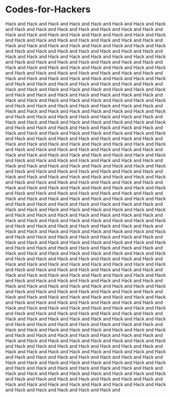 # Codes-for-Hackers
 Hack and Hack and Hack and Hack and Hack and Hack and Hack and Hack and Hack and Hack and Hack and Hack and Hack and Hack and Hack and Hack and Hack and Hack and Hack and Hack and Hack and Hack and Hack and Hack and Hack and Hack and Hack and Hack and Hack and Hack and Hack and Hack and Hack and Hack and Hack and Hack and Hack and Hack and Hack and Hack and Hack and Hack and Hack and Hack and Hack and Hack and Hack and Hack and Hack and Hack and Hack and Hack and Hack and Hack and Hack and Hack and Hack and Hack and Hack and Hack and Hack and Hack and Hack and Hack and Hack and Hack and Hack and Hack and Hack and Hack and Hack and Hack and Hack and Hack and Hack and Hack and Hack and Hack and Hack and Hack and Hack and Hack and Hack and Hack and Hack and Hack and Hack and Hack and Hack and Hack and Hack and Hack and Hack and Hack and Hack and Hack and Hack and Hack and Hack and Hack and Hack and Hack and Hack and Hack and Hack and Hack and Hack and Hack and Hack and Hack and Hack and Hack and Hack and Hack and Hack and Hack and Hack and Hack and Hack and Hack and Hack and Hack and Hack and Hack and Hack and Hack and Hack and Hack and Hack and Hack and Hack and Hack and Hack and Hack and Hack and Hack and Hack and Hack and Hack and Hack and Hack and Hack and Hack and Hack and Hack and Hack and Hack and Hack and Hack and Hack and Hack and Hack and Hack and Hack and Hack and Hack and Hack and Hack and Hack and Hack and Hack and Hack and Hack and Hack and Hack and Hack and Hack and Hack and Hack and Hack and Hack and Hack and Hack and Hack and Hack and Hack and Hack and Hack and Hack and Hack and Hack and Hack and Hack and Hack and Hack and Hack and Hack and Hack and Hack and Hack and Hack and Hack and Hack and Hack and Hack and Hack and Hack and Hack and Hack and Hack and Hack and Hack and Hack and Hack and Hack and Hack and Hack and Hack and Hack and Hack and Hack and Hack and Hack and Hack and Hack and Hack and Hack and Hack and Hack and Hack and Hack and Hack and Hack and Hack and Hack and Hack and Hack and Hack and Hack and Hack and Hack and Hack and Hack and Hack and Hack and Hack and Hack and Hack and Hack and Hack and Hack and Hack and Hack and Hack and Hack and Hack and Hack and Hack and Hack and Hack and Hack and Hack and Hack and Hack and Hack and Hack and Hack and Hack and Hack and Hack and Hack and Hack and Hack and Hack and Hack and Hack and Hack and Hack and Hack and Hack and Hack and Hack and Hack and Hack and Hack and Hack and Hack and Hack and Hack and Hack and Hack and Hack and Hack and Hack and Hack and Hack and Hack and Hack and Hack and Hack and Hack and Hack and Hack and Hack and Hack and Hack and Hack and Hack and Hack and Hack and Hack and Hack and Hack and Hack and Hack and Hack and Hack and Hack and Hack and Hack and Hack and Hack and Hack and Hack and Hack and Hack and Hack and Hack and Hack and Hack and Hack and Hack and Hack and Hack and Hack and Hack and Hack and Hack and Hack and Hack and Hack and Hack and Hack and Hack and Hack and Hack and Hack and Hack and Hack and Hack and Hack and Hack and Hack and Hack and Hack and Hack and Hack and Hack and Hack and Hack and Hack and Hack and Hack and Hack and Hack and Hack and Hack and Hack and Hack and Hack and Hack and Hack and Hack and Hack and Hack and Hack and Hack and Hack and Hack and Hack and Hack and Hack and Hack and Hack and Hack and Hack and Hack and Hack and Hack and Hack and Hack and Hack and Hack and Hack and Hack and Hack and Hack and Hack and Hack and Hack and Hack and Hack and Hack and Hack and Hack and Hack and Hack and Hack and Hack and Hack and Hack and Hack and Hack and Hack and Hack and Hack and Hack and Hack and Hack and Hack and Hack and Hack and Hack and Hack and Hack and Hack and Hack and Hack and Hack and Hack and Hack and Hack and Hack and Hack and Hack and Hack and Hack and Hack and Hack and Hack and Hack and Hack and Hack and Hack and Hack and Hack and Hack and Hack and Hack and Hack and Hack and Hack and Hack and Hack and Hack and Hack and Hack and Hack and Hack and Hack and Hack and Hack and Hack and Hack and Hack and Hack and Hack and Hack and Hack and Hack and Hack and Hack and Hack and Hack and Hack and Hack and Hack and Hack and Hack and Hack and Hack and Hack and Hack and Hack and Hack and Hack and Hack and Hack and Hack and Hack and Hack and Hack and Hack and Hack and Hack and Hack and Hack and Hack and Hack and Hack and Hack and Hack and Hack and Hack and Hack and Hack and Hack and Hack and Hack and Hack and Hack and Hack and Hack and Hack and Hack and Hack and Hack and Hack and
